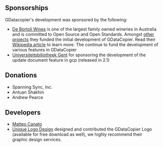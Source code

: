 ## Sponsorships ##

GDatacopier's development was sponsored by the following:

  * [De Bortoli Wines](http://debortoli.com.au) is one of the largest family owned wineries in Australia and is committed to Open Source and Open Standards. Amongst [other projects](http://en.wikipedia.org/wiki/De_Bortoli_Wines#Open_Source_projects_sponsored_by_De_Bortoli_Wines) they funded the initial development of GDataCopier. Read their [Wikipedia article](http://en.wikipedia.org/wiki/De_bortoli_wines) to learn more. The continue to fund the development of various features in GDataCopier
  * [Universiteitsbiliotheek Gent](http://lib.ugent.be) for sponsoring the development of the update document feature in gcp (released in 2.1)

## Donations ##

  * Spanning Sync, Inc.
  * Antuan Shakhin
  * Andrew Pearce

## Developers ##

  * [Matteo Canato](http://www.canato.org/)
  * [Unique Logo Design](http://uniquelogodesign.com) designed and contributed the GDataCopier Logo (available for free download as well), we highly recommend their graphic design services.